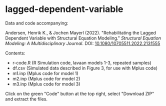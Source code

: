 # lagged-dependent-variable
Data and code accompanying:

Andersen, Henrik K., &amp; Jochen Mayerl (2022). "Rehabilitating the Lagged Dependent Variable with Structural Equation Modeling." *Structural Equation Modeling: A Multidisciplinary Journal*. DOI: [10.1080/10705511.2022.2131555](https://doi.org/10.1080/10705511.2022.2131555)

Contents: 

- r-code.R (R Simulation code, lavaan models 1-3, repeated samples)
- df.csv   (Simulated data described in Figure 3, for use with Mplus code)
- m1.inp   (Mplus code for model 1)
- m2.inp   (Mplus code for model 2)
- m3.inp   (Mplus code for model 3)

Click on the green "Code" button at the top right, select "Download ZIP" and extract the files.  
